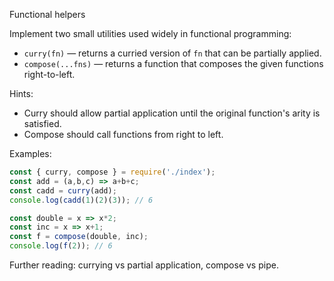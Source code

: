 Functional helpers

Implement two small utilities used widely in functional programming:

- `curry(fn)` — returns a curried version of `fn` that can be partially applied.
- `compose(...fns)` — returns a function that composes the given functions right-to-left.

Hints:
- Curry should allow partial application until the original function's arity is satisfied.
- Compose should call functions from right to left.

Examples:

```js
const { curry, compose } = require('./index');
const add = (a,b,c) => a+b+c;
const cadd = curry(add);
console.log(cadd(1)(2)(3)); // 6

const double = x => x*2;
const inc = x => x+1;
const f = compose(double, inc);
console.log(f(2)); // 6
```

Further reading: currying vs partial application, compose vs pipe.

